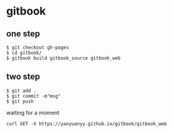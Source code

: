 # gitbook
## one step 
```
$ git checkout gh-pages
$ cd gitbook/
$ gitbook build gitbook_source gitbook_web
```

## two step
```
$ git add .
$ git commit -m"msg"
$ git push
```

waiting for a moment
```
curl GET -X https://yaoyuanyy.github.io/gitbook/gitbook_web
```
